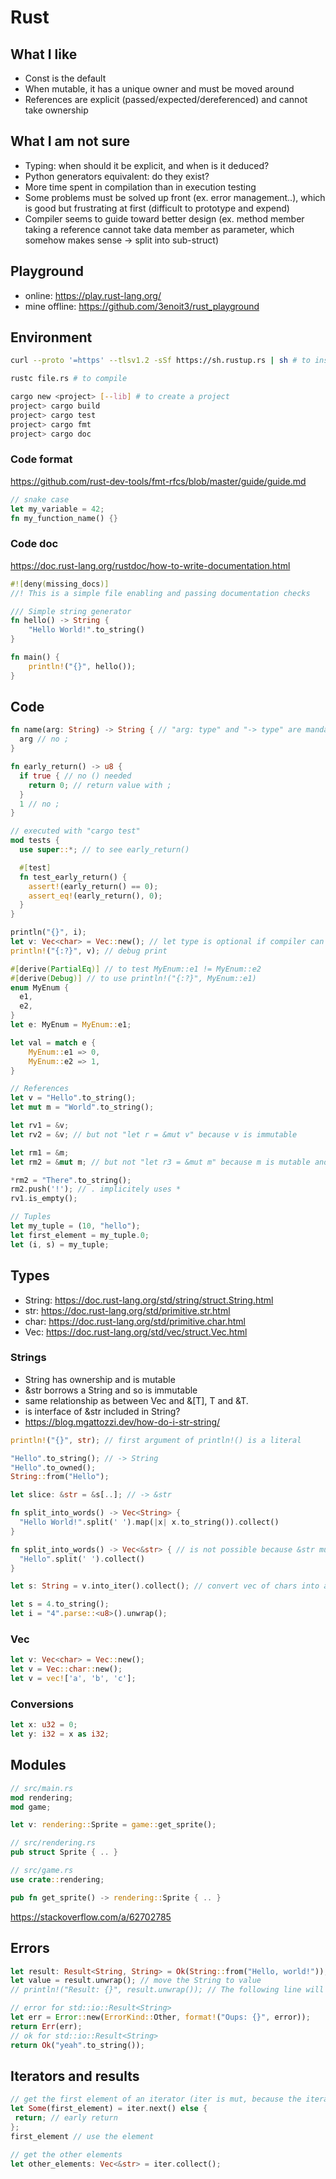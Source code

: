 # Rust
## What I like
* Const is the default
* When mutable, it has a unique owner and must be moved around
* References are explicit (passed/expected/dereferenced) and cannot take ownership

## What I am not sure
* Typing: when should it be explicit, and when is it deduced?
* Python generators equivalent: do they exist?
* More time spent in compilation than in execution testing
* Some problems must be solved up front (ex. error management..), which is good but frustrating at first (difficult to prototype and expend)
* Compiler seems to guide toward better design (ex. method member taking a reference cannot take data member as parameter, which somehow makes sense -> split into sub-struct)
 
## Playground
* online: https://play.rust-lang.org/
* mine offline: https://github.com/3enoit3/rust_playground

## Environment
```bash
curl --proto '=https' --tlsv1.2 -sSf https://sh.rustup.rs | sh # to install

rustc file.rs # to compile

cargo new <project> [--lib] # to create a project
project> cargo build
project> cargo test
project> cargo fmt
project> cargo doc
```

### Code format
https://github.com/rust-dev-tools/fmt-rfcs/blob/master/guide/guide.md
```rust
// snake case
let my_variable = 42;
fn my_function_name() {}
```

### Code doc
https://doc.rust-lang.org/rustdoc/how-to-write-documentation.html
```rust
#![deny(missing_docs)]
//! This is a simple file enabling and passing documentation checks

/// Simple string generator
fn hello() -> String {
    "Hello World!".to_string()
}

fn main() {
    println!("{}", hello());
}
```

## Code
```rust
fn name(arg: String) -> String { // "arg: type" and "-> type" are mandatory if not void
  arg // no ;
}

fn early_return() -> u8 {
  if true { // no () needed
    return 0; // return value with ;
  }
  1 // no ;
}

// executed with "cargo test"
mod tests {
  use super::*; // to see early_return()

  #[test]
  fn test_early_return() {
    assert!(early_return() == 0);
    assert_eq!(early_return(), 0);
  }
}

println("{}", i);
let v: Vec<char> = Vec::new(); // let type is optional if compiler can deduce: Vec::<char>::new()
println!("{:?}", v); // debug print

#[derive(PartialEq)] // to test MyEnum::e1 != MyEnum::e2
#[derive(Debug)] // to use println!("{:?}", MyEnum::e1)
enum MyEnum {
  e1,
  e2,
}
let e: MyEnum = MyEnum::e1;

let val = match e {
    MyEnum::e1 => 0,
    MyEnum::e2 => 1,
}

// References
let v = "Hello".to_string();
let mut m = "World".to_string();

let rv1 = &v;
let rv2 = &v; // but not "let r = &mut v" because v is immutable

let rm1 = &m;
let rm2 = &mut m; // but not "let r3 = &mut m" because m is mutable and already borrowed

*rm2 = "There".to_string();
rm2.push('!'); // . implicitely uses *
rv1.is_empty();

// Tuples
let my_tuple = (10, "hello");
let first_element = my_tuple.0;
let (i, s) = my_tuple;
```

## Types
* String: https://doc.rust-lang.org/std/string/struct.String.html
* str: https://doc.rust-lang.org/std/primitive.str.html
* char: https://doc.rust-lang.org/std/primitive.char.html
* Vec: https://doc.rust-lang.org/std/vec/struct.Vec.html

### Strings
* String has ownership and is mutable
* &str borrows a String and so is immutable
* same relationship as between Vec<T> and &[T], T and &T.
* is interface of &str included in String?
* https://blog.mgattozzi.dev/how-do-i-str-string/

```rust
println!("{}", str); // first argument of println!() is a literal

"Hello".to_string(); // -> String
"Hello".to_owned();
String::from("Hello");

let slice: &str = &s[..]; // -> &str

fn split_into_words() -> Vec<String> {
  "Hello World!".split(' ').map(|x| x.to_string()).collect()
}

fn split_into_words() -> Vec<&str> { // is not possible because &str must be borrowed from somewhere
  "Hello".split(' ').collect()
}

let s: String = v.into_iter().collect(); // convert vec of chars into a String

let s = 4.to_string();
let i = "4".parse::<u8>().unwrap();
```

### Vec
```rust
let v: Vec<char> = Vec::new();
let v = Vec::char::new();
let v = vec!['a', 'b', 'c'];
```

### Conversions
```rust
let x: u32 = 0;
let y: i32 = x as i32;
```

## Modules
```rust
// src/main.rs
mod rendering;
mod game;

let v: rendering::Sprite = game::get_sprite();

// src/rendering.rs
pub struct Sprite { .. }

// src/game.rs
use crate::rendering;

pub fn get_sprite() -> rendering::Sprite { .. }
```
https://stackoverflow.com/a/62702785
 
## Errors
```rust
let result: Result<String, String> = Ok(String::from("Hello, world!"));
let value = result.unwrap(); // move the String to value
// println!("Result: {}", result.unwrap()); // The following line will cause a compilation error because `result` has been consumed.

// error for std::io::Result<String>
let err = Error::new(ErrorKind::Other, format!("Oups: {}", error));
return Err(err);
// ok for std::io::Result<String>
return Ok("yeah".to_string());
```

## Iterators and results
```rust
// get the first element of an iterator (iter is mut, because the iterator is advanced)
let Some(first_element) = iter.next() else {
 return; // early return
};
first_element // use the element

// get the other elements
let other_elements: Vec<&str> = iter.collect();
```
